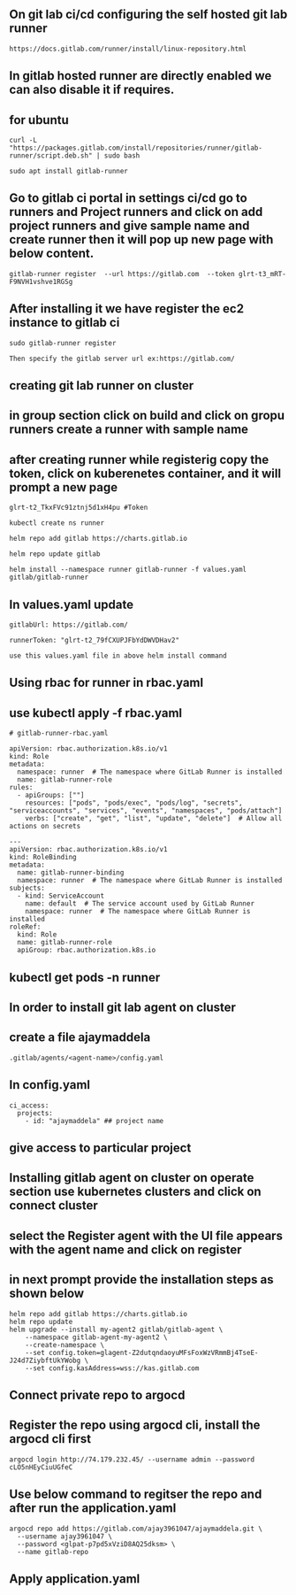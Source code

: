 ## On git lab ci/cd configuring the self hosted git lab runner

```
https://docs.gitlab.com/runner/install/linux-repository.html
```
## In gitlab hosted runner are directly enabled we can also disable it if requires.

## for ubuntu
```
curl -L "https://packages.gitlab.com/install/repositories/runner/gitlab-runner/script.deb.sh" | sudo bash

sudo apt install gitlab-runner
```
## Go to gitlab ci portal in settings ci/cd go to runners and Project runners and click on add project runners and give sample name and create runner then it will pop up new page with below content.

```
gitlab-runner register  --url https://gitlab.com  --token glrt-t3_mRT-F9NVH1vshve1RGSg
```

## After installing it we have register the ec2 instance to gitlab ci

```
sudo gitlab-runner register
```
```
Then specify the gitlab server url ex:https://gitlab.com/
```


## creating git lab runner on cluster 

## in group section click on build and click on gropu runners create a runner with sample name

## after creating runner while registerig copy the token, click on kuberenetes container, and it will prompt a new page

```
glrt-t2_TkxFVc91ztnj5d1xH4pu #Token

kubectl create ns runner

helm repo add gitlab https://charts.gitlab.io

helm repo update gitlab

helm install --namespace runner gitlab-runner -f values.yaml gitlab/gitlab-runner

```

## In values.yaml update

```
gitlabUrl: https://gitlab.com/

runnerToken: "glrt-t2_79fCXUPJFbYdDWVDHav2"

use this values.yaml file in above helm install command

```

## Using rbac for runner in rbac.yaml
## use kubectl apply -f rbac.yaml

```
# gitlab-runner-rbac.yaml

apiVersion: rbac.authorization.k8s.io/v1
kind: Role
metadata:
  namespace: runner  # The namespace where GitLab Runner is installed
  name: gitlab-runner-role
rules:
  - apiGroups: [""]
    resources: ["pods", "pods/exec", "pods/log", "secrets", "serviceaccounts", "services", "events", "namespaces", "pods/attach"]
    verbs: ["create", "get", "list", "update", "delete"]  # Allow all actions on secrets

---
apiVersion: rbac.authorization.k8s.io/v1
kind: RoleBinding
metadata:
  name: gitlab-runner-binding
  namespace: runner  # The namespace where GitLab Runner is installed
subjects:
  - kind: ServiceAccount
    name: default  # The service account used by GitLab Runner
    namespace: runner  # The namespace where GitLab Runner is installed
roleRef:
  kind: Role
  name: gitlab-runner-role
  apiGroup: rbac.authorization.k8s.io

```

## kubectl get pods -n runner


## In order to install git lab agent on cluster
## create a file ajaymaddela
```
.gitlab/agents/<agent-name>/config.yaml
```
## In config.yaml
```
ci_access:
  projects:
    - id: "ajaymaddela" ## project name  
```
## give access to particular project
## Installing gitlab agent on cluster on operate section use kubernetes clusters and click on connect cluster

## select the Register agent with the UI file appears with the agent name and click on register

## in next prompt provide the installation steps as shown below

```
helm repo add gitlab https://charts.gitlab.io
helm repo update
helm upgrade --install my-agent2 gitlab/gitlab-agent \
    --namespace gitlab-agent-my-agent2 \
    --create-namespace \
    --set config.token=glagent-Z2dutqndaoyuMFsFoxWzVRmmBj4TseE-J24d7ZiybftUkYWobg \
    --set config.kasAddress=wss://kas.gitlab.com

```


## Connect private repo to argocd 

## Register the repo using argocd cli, install the argocd cli first

```
argocd login http://74.179.232.45/ --username admin --password cLO5nHEyCiuUGfeC
```

## Use below command to regitser the repo and after run the application.yaml

```
argocd repo add https://gitlab.com/ajay3961047/ajaymaddela.git \
  --username ajay3961047 \
  --password <glpat-p7pd5xVziD8AQ25dksm> \
  --name gitlab-repo
```

## Apply application.yaml





